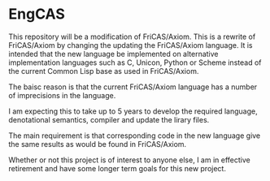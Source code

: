 # EngCAS
This repository will be a modification of FriCAS/Axiom. This is a rewrite of FriCAS/Axiom by changing the updating the FriCAS/Axiom language. It is intended that the new language be implemented on alternative implementation languages such as C, Unicon, Python or Scheme instead of the current Common Lisp base as used in FriCAS/Axiom.

The baisc reason is that the current FriCAS/Axiom language has a number of imprecisions in the language.

I am expecting this to take up to 5 years to develop the required language, denotational semantics, compiler and update the lirary files. 

The main requirement is that corresponding code in the new language give the same results as would be found in FriCAS/Axiom.

Whether or not this project is of interest to anyone else, I am in effective retirement and have some longer term goals for this new project.
